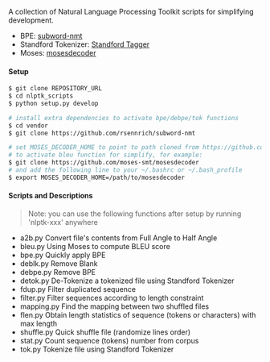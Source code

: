 A collection of Natural Language Processing Toolkit scripts for simplifying development.

- BPE: [subword-nmt](https://github.com/rsennrich/subword-nmt)
- Standford Tokenizer: [Standford Tagger](https://nlp.stanford.edu/software/stanford-postagger-full-2018-10-16.zip)
- Moses: [mosesdecoder](https://github.com/moses-smt/mosesdecoder)

#### Setup
```bash
$ git clone REPOSITORY_URL
$ cd nlptk_scripts
$ python setup.py develop

# install extra dependencies to activate bpe/debpe/tok functions
$ cd vendor
$ git clone https://github.com/rsennrich/subword-nmt

# set MOSES_DECODER_HOME to point to path cloned from https://github.com/moses-smt/mosesdecoder 
# to activate bleu function for simplify, for example:
$ git clone https://github.com/moses-smt/mosesdecoder
# and add the following line to your ~/.bashrc or ~/.bash_profile
$ export MOSES_DECODER_HOME=/path/to/mosesdecoder
```

#### Scripts and Descriptions
> Note: you can use the following functions after setup by running 'nlptk-xxx' anywhere
- a2b.py Convert file's contents from Full Angle to Half Angle 
- bleu.py Using Moses to compute BLEU score
- bpe.py Quickly apply BPE
- deblk.py Remove Blank
- debpe.py Remove BPE
- detok.py De-Tokenize a tokenized file using Standford Tokenizer
- fdup.py Filter duplicated sequence
- filter.py Filter sequences according to length constraint
- mapping.py Find the mapping between two shuffled files
- flen.py Obtain length statistics of sequence (tokens or characters) with max length
- shuffle.py Quick shuffle file (randomize lines order)
- stat.py Count sequence (tokens) number from corpus
- tok.py Tokenize file using Standford Tokenizer
